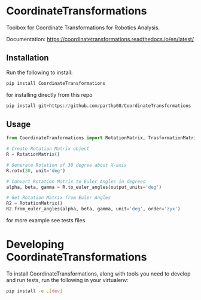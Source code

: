 # CoordinateTransformations
Toolbox for Coordinate Transformations for Robotics Analysis.

Documentation: https://coordinatetransformations.readthedocs.io/en/latest/

## Installation

Run the following to install:

```python
pip install CoordinateTransformations
```

for installing directly from this repo
```python
pip install git+https://github.com/parthp08/CoordinateTransformations
```

## Usage

```python
from CoordinateTranformations import RotationMatrix, TrasformationMatrix

# Create Rotation Matrix object
R = RotationMatrix()

# Generate Rotation of 30 degree about X-axis
R.rotx(30, unit='deg')

# Convert Rotation Matrix to Euler Angles in degrees
alpha, beta, gamma = R.to_euler_angles(output_units='deg')

# Get Rotation Matrix from Euler Angles
R2 = RotationMatrix()
R2.from_euler_angles(alpha, beta, gamma, unit='deg', order='zyx')
```
for more example see tests files

# Developing CoordinateTransformations

To install CoordinateTransformations, along with tools you need to develop and run tests, run the following in your virtualenv:

```bash
pip install -e .[dev]
```
